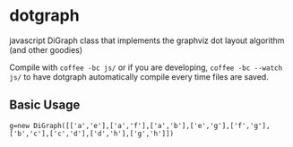 dotgraph
========

javascript DiGraph class that implements the graphviz dot layout algorithm (and other goodies)

Compile with `coffee -bc js/` or if you are developing, `coffee -bc --watch js/` to have dotgraph
automatically compile every time files are saved.

Basic Usage
-----------

	g=new DiGraph([['a','e'],['a','f'],['a','b'],['e','g'],['f','g'],['b','c'],['c','d'],['d','h'],['g','h']])

